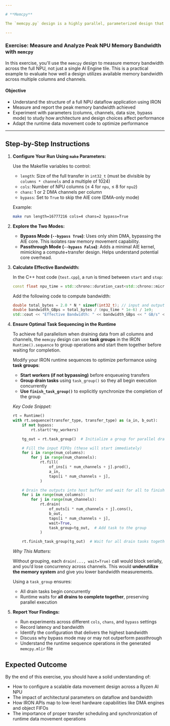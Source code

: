 ```yaml
--- 

# **Memcpy**

The `memcpy.py` design is a highly parallel, parameterized design that uses shim DMAs in every NPU column. It enables both compute and bypass modes to help you analyze performance charactaristics.

---
```


### **Exercise: Measure and Analyze Peak NPU Memory Bandwidth with `memcpy`**

In this exercise, you'll use the `memcpy` design to measure memory bandwidth across the full NPU, not just a single AI Engine tile. This is a practical example to evaluate how well a design utilizes available memory bandwidth across multiple columns and channels.

#### **Objective**

* Understand the structure of a full NPU dataflow application using IRON
* Measure and report the peak memory bandwidth achieved
* Experiment with parameters (columns, channels, data size, bypass mode) to study how architecture and design choices affect performance
* Adapt the runtime data movement code to optimize performance

---

## Step-by-Step Instructions

1. **Configure Your Run Using `make` Parameters:**

   Use the Makefile variables to control:

   * `length`: Size of the full transfer in `int32_t` (must be divisible by `columns * channels` and a multiple of 1024)
   * `cols`: Number of NPU columns (≤ 4 for `npu`, ≤ 8 for `npu2`)
   * `chans`: 1 or 2 DMA channels per column
   * `bypass`: Set to `True` to skip the AIE core (DMA-only mode)

   Example:

   ```bash
   make run length=16777216 cols=4 chans=2 bypass=True
   ```

2. **Explore the Two Modes:**

   * **Bypass Mode (`--bypass True`)**: Uses only shim DMA, bypassing the AIE core. This isolates raw memory movement capability.
   * **Passthrough Mode (`--bypass False`)**: Adds a minimal AIE kernel, mimicking a compute+transfer design. Helps understand potential core overhead.

3. **Calculate Effective Bandwidth:**

   In the C++ host code (`test.cpp`), a run is timed between `start` and `stop`:

   ```cpp
   const float npu_time = std::chrono::duration_cast<std::chrono::microseconds>(stop - start).count();
   ```

   Add the following code to compute bandwidth:

   ```cpp
   double total_bytes = 2.0 * N * sizeof(int32_t); // input and output
   double bandwidth_GBps = total_bytes / (npu_time * 1e-6) / 1e9;
   std::cout << "Effective Bandwidth: " << bandwidth_GBps << " GB/s" << std::endl;
   ```

4. **Ensure Optimal Task Sequencing in the Runtime**

	To achieve full parallelism when draining data from all columns and channels, the `memcpy` design can use **task groups** in the IRON `Runtime().sequence` to group operations and start them together before waiting for completion.

	Modify your IRON runtime sequences to optimize performance using **task groups**:

	* **Start workers (if not bypassing)** before enqueueing transfers
	* **Group drain tasks** using `task_group()` so they all begin execution concurrently
	* **Use `finish_task_group()`** to explicitly synchronize the completion of the group

	*Key Code Snippet:*

	```python
	rt = Runtime()
	with rt.sequence(transfer_type, transfer_type) as (a_in, b_out):
	    if not bypass:
	        rt.start(*my_workers)
	
	    tg_out = rt.task_group()  # Initialize a group for parallel drain tasks
	
	    # Fill the input FIFOs (these will start immediately)
	    for i in range(num_columns):
	        for j in range(num_channels):
	            rt.fill(
	                of_ins[i * num_channels + j].prod(),
	                a_in,
	                taps[i * num_channels + j],
	            )
	
	    # Drain the outputs into host buffer and wait for all to finish
	    for i in range(num_columns):
	        for j in range(num_channels):
	            rt.drain(
	                of_outs[i * num_channels + j].cons(),
	                b_out,
	                taps[i * num_channels + j],
	                wait=True,
	                task_group=tg_out,  # Add task to the group
	            )
	
	    rt.finish_task_group(tg_out)  # Wait for all drain tasks together
	```

 	*Why This Matters:*

	Without grouping, each `drain(..., wait=True)` call would block serially, and you’d lose concurrency across channels. This would **underutilize the memory system** and give you lower bandwidth measurements.
	
	Using a `task_group` ensures:
	
	* All drain tasks begin concurrently
	* Runtime waits for **all drains to complete together**, preserving parallel execution

5. **Report Your Findings:**

   * Run experiments across different `cols`, `chans`, and `bypass` settings
   * Record latency and bandwidth
   * Identify the configuration that delivers the highest bandwidth
   * Discuss why bypass mode may or may not outperform passthrough
   * Understand the runtime sequence operations in the generated `memcpy.mlir` file

## Expected Outcome

By the end of this exercise, you should have a solid understanding of:

* How to configure a scalable data movement design across a Ryzen AI NPU
* The impact of architectural parameters on dataflow and bandwidth
* How IRON APIs map to low-level hardware capabilities like DMA engines and object FIFOs
* The importance of proper transfer scheduling and synchronization of runtime data movement operations
